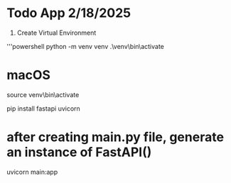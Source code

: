 # Todo App 2/18/2025

1. Create Virtual Environment

'''powershell
python -m venv venv
.\venv\bin\activate

# macOS
source venv\bin\activate

pip install fastapi uvicorn

# after creating main.py file, generate an instance of FastAPI()
uvicorn main:app
